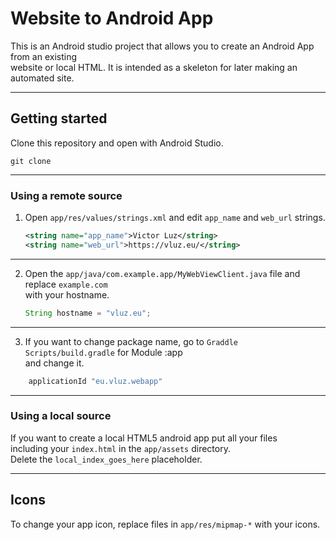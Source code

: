 # Website to Android App

This is an Android studio project that allows you to create an Android App from an existing     
website or local HTML. It is intended as a skeleton for later making an automated site.

---

## Getting started

Clone this repository and open with Android Studio.

`git clone `

---

### Using a remote source

1. Open `app/res/values/strings.xml` and edit `app_name` and `web_url` strings.

	```xml
    <string name="app_name">Victor Luz</string>
    <string name="web_url">https://vluz.eu/</string>
	```

---

2. Open the `app/java/com.example.app/MyWebViewClient.java` file and replace `example.com`      
   with your hostname.

	```java
	String hostname = "vluz.eu";
	```

--- 

3. If you want to change package name, go to `Graddle Scripts/build.gradle` for Module :app      
   and change it.

```java
	applicationId "eu.vluz.webapp"
```

---

### Using a local source

If you want to create a local HTML5 android app put all your files      
including your `index.html` in the `app/assets` directory.     
Delete the `local_index_goes_here` placeholder.

---

## Icons

To change your app icon, replace files in `app/res/mipmap-*` with your icons.

